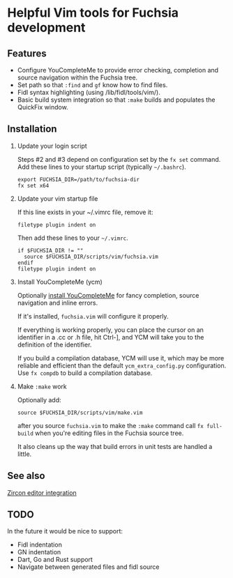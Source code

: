 # Helpful Vim tools for Fuchsia development

## Features

* Configure YouCompleteMe to provide error checking, completion and source
  navigation within the Fuchsia tree.
* Set path so that `:find` and `gf` know how to find files.
* Fidl syntax highlighting (using /lib/fidl/tools/vim/).
* Basic build system integration so that `:make` builds and populates the
  QuickFix window.

## Installation

1. Update your login script

   Steps #2 and #3 depend on configuration set by the `fx set` command. Add
   these lines to your startup script (typically `~/.bashrc`).

   ```shell
   export FUCHSIA_DIR=/path/to/fuchsia-dir
   fx set x64
   ```

1. Update your vim startup file

   If this line exists in your ~/.vimrc file, remove it:

   ```
   filetype plugin indent on
   ```

   Then add these lines to your `~/.vimrc`.

   ```
   if $FUCHSIA_DIR != ""
     source $FUCHSIA_DIR/scripts/vim/fuchsia.vim
   endif
   filetype plugin indent on
   ```

1. Install YouCompleteMe (ycm)

   Optionally [install YouCompleteMe](
   https://fuchsia.googlesource.com/fuchsia/+/master/scripts/youcompleteme/README.md)
   for fancy completion, source navigation and inline errors.

   If it's installed, `fuchsia.vim` will configure it properly.

   If everything is working properly, you can place the cursor on an
   identifier in a .cc or .h file, hit Ctrl-], and YCM will take you
   to the definition of the identifier.

   If you build a compilation database, YCM will use it, which may be more
   reliable and efficient than the default `ycm_extra_config.py` configuration.
   Use `fx compdb` to build a compilation database.

1. Make `:make` work

   Optionally add:
   ```
   source $FUCHSIA_DIR/scripts/vim/make.vim
   ```
   after you source `fuchsia.vim` to make the `:make` command call
   `fx full-build` when you're editing files in the Fuchsia source tree.

   It also cleans up the way that build errors in unit tests are handled a
   little.

## See also

[Zircon editor integration](
https://fuchsia.googlesource.com/fuchsia/+/master/zircon/docs/editors.md)

## TODO

In the future it would be nice to support:
* Fidl indentation
* GN indentation
* Dart, Go and Rust support
* Navigate between generated files and fidl source
